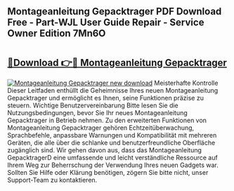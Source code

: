 ## Montageanleitung Gepacktrager PDF Download Free - Part-WJL User Guide Repair - Service Owner Edition 7Mn6O

# <h2><a href="http://df7rtrm.blite.top/?on=Montageanleitung+Gepacktrager">🔗Download 👉🔴 Montageanleitung Gepacktrager</a></h2>

[![Montageanleitung Gepacktrager new download](https://i.imgur.com/lujVjoI.png)](http://df7rtrm.blite.top/?on=Montageanleitung+Gepacktrager)
Meisterhafte Kontrolle Dieser Leitfaden enthüllt die Geheimnisse Ihres neuen Montageanleitung Gepacktrager und ermöglicht es Ihnen, seine Funktionen präzise zu steuern. Wichtige Benutzervereinbarung Bitte lesen Sie die Nutzungsbedingungen, bevor Sie Ihr neues Montageanleitung Gepacktrager in Betrieb nehmen. Zu den erweiterten Funktionen von Montageanleitung Gepacktrager gehören Echtzeitüberwachung, Sprachbefehle, anpassbare Warnungen und Kompatibilität mit mehreren Geräten, die alle über die schlanke und benutzerfreundliche Oberfläche zugänglich sind. Wir gehen davon aus, dass das Montageanleitung GepacktragerD eine umfassende und leicht verständliche Ressource auf Ihrem Weg zur Beherrschung der Verwendung Ihres neuen Gadgets war. Sollten Sie Hilfe oder Klärung benötigen, zögern Sie bitte nicht, unser Support-Team zu kontaktieren.
